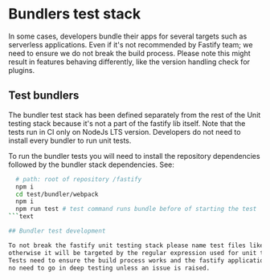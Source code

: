 # Bundlers test stack

In some cases, developers bundle their apps for several targets such as serverless applications.
Even if it's not recommended by Fastify team; we need to ensure we do not break the build process.
Please note this might result in features behaving differently, like the version handling check for plugins.

## Test bundlers

The bundler test stack has been defined separately from the rest of the Unit testing stack because it's not a
part of the fastify lib itself. Note that the tests run in CI only on NodeJs LTS version.
Developers do not need to install every bundler to run unit tests.

To run the bundler tests you will need to install the repository dependencies followed by the bundler
stack dependencies. See:

```bash
  # path: root of repository /fastify
  npm i
  cd test/bundler/webpack
  npm i
  npm run test # test command runs bundle before of starting the test
```text

## Bundler test development

To not break the fastify unit testing stack please name test files like this `*-test.js` and not `*.test.js`,
otherwise it will be targeted by the regular expression used for unit tests for fastify.
Tests need to ensure the build process works and the fastify application can be run,
no need to go in deep testing unless an issue is raised.
